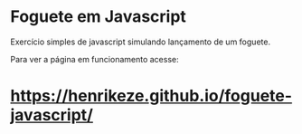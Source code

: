 # Foguete em Javascript
Exercício simples de javascript simulando lançamento de um foguete.

Para ver a página em funcionamento acesse:
# https://henrikeze.github.io/foguete-javascript/
